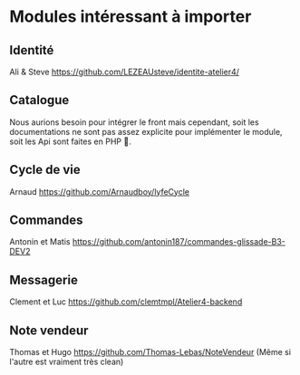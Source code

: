 # Modules intéressant à importer

## Identité
Ali & Steve
https://github.com/LEZEAUsteve/identite-atelier4/

## Catalogue
Nous aurions besoin pour intégrer le front mais cependant, soit les documentations ne sont pas assez explicite pour 
implémenter le module, soit les Api sont faites en PHP 🥴.

## Cycle de vie
Arnaud
https://github.com/Arnaudboy/lyfeCycle

##  Commandes
Antonin et Matis
https://github.com/antonin187/commandes-glissade-B3-DEV2

## Messagerie
Clement et Luc
https://github.com/clemtmpl/Atelier4-backend

## Note vendeur
Thomas et Hugo
https://github.com/Thomas-Lebas/NoteVendeur
(Même si l'autre est vraiment très clean)